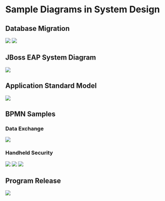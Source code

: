 # Sample Diagrams in System Design

## Database Migration
![](https://raw.githubusercontent.com/philchan2008/sample-diagrams-in-system-design/refs/heads/main/Sybase%20ASE%20to%20MSSQL%20Migration%20Flow.svg)
![](https://raw.githubusercontent.com/philchan2008/sample-diagrams-in-system-design/refs/heads/main/ASE%20Data%20Migration.svg)


## JBoss EAP System Diagram
![](https://raw.githubusercontent.com/philchan2008/sample-diagrams-in-system-design/refs/heads/main/JBoss%20System%20Diagram.svg)

## Application Standard Model
![](https://raw.githubusercontent.com/philchan2008/sample-diagrams-in-system-design/refs/heads/main/Application%20Standard%20Model.svg)

## BPMN Samples
### Data Exchange
![](https://raw.githubusercontent.com/philchan2008/sample-diagrams-in-system-design/refs/heads/main/Data%20Exchange%20Interface%20(BPMN).svg)

### Handheld Security
![](https://raw.githubusercontent.com/philchan2008/sample-diagrams-in-system-design/refs/heads/main/Handheld%20Password%20Handling%20(BPMN).svg)
![](https://raw.githubusercontent.com/philchan2008/sample-diagrams-in-system-design/refs/heads/main/Handheld%20Password%20Hashing%20Logic%20(BPMN).svg)
![](https://raw.githubusercontent.com/philchan2008/sample-diagrams-in-system-design/refs/heads/main/SaConfig%20COM%20Object%20Login%20Logic.svg)


## Program Release
![](https://raw.githubusercontent.com/philchan2008/sample-diagrams-in-system-design/refs/heads/main/Program%20Release%20Flow%20(BPMN).svg)
